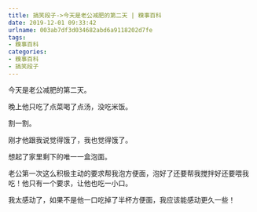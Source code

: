 ```yaml
---
title: 搞笑段子->今天是老公减肥的第二天 | 糗事百科
date: 2019-12-01 09:33:42
urlname: 003ab7df3d034682abd6a9118202d7fe
tags: 
- 糗事百科
categories:
- 糗事百科
- 搞笑段子
---
```

今天是老公减肥的第二天。

晚上他只吃了点菜喝了点汤，没吃米饭。

割一割。

刚才他跟我说觉得饿了，我也觉得饿了。

想起了家里剩下的唯一一盒泡面。

老公第一次这么积极主动的要求帮我泡方便面，泡好了还要帮我搅拌好还要喂我吃！他只有一个要求，让他也吃一小口。

我太感动了，如果不是他一口吃掉了半杯方便面，我应该能感动更久一些！


